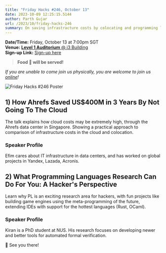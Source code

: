 ```yaml
---
title: "Friday Hacks #246, October 13"
date: 2023-10-09 12:25:15.5144
author: Parth Gujar
url: /2023/10/friday-hacks-246
summary: On saving infrastracture costs by colocating and programming languages research
---
```


**Date/Time:** Friday, October 13 at 7:00pm SGT<br />
**Venue:** [**Level 1 Auditorium** @ i3 Building](https://goo.gl/maps/AgrdhjKriqVQU9z56)<br />
**Sign-up Link:** [Sign-up here](https://hckr.cc/links)<br />

> **Food 🍕 will be served!**

_If you are unable to come join us physically, you are welcome to join us [online](https://tr.ee/LQROP4Hwc8)!_

<img src="/img/2023/fh/246.jpg" alt="Friday Hacks #246 Poster" /><br />

## 1) How Ahrefs Saved US$400M in 3 Years By Not Going To The Cloud

The talk explains how cloud costs may be extremely high, through the Ahrefs data center in Singapore. Showing a practical approach to comparison of infrastructure costs in the cloud and colocation.

### Speaker Profile

Efim cares about IT infrastructure in data centers, and has worked on global projects in Yandex, Lazada, Acronis.

## 2) What Programming Languages Research Can Do For You: A Hacker's Perspective

Learn why PL is an exciting research area for hackers, with fun projects like building game engines using the meta-programming of the future, extending IDEs with support for the hottest languages (Rust, OCaml).

### Speaker Profile

Kiran is a PhD student at NUS. His research focuses on developing newer and better tools for automated formal verification.

👋 See you there!


